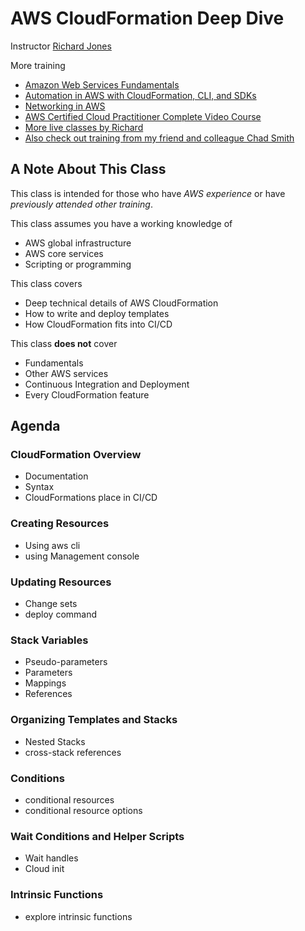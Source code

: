 # AWS CloudFormation Deep Dive
Instructor [Richard Jones](https://www.linkedin.com/in/richard-jones-aws/)

More training

- [Amazon Web Services Fundamentals](https://www.safaribooksonline.com/library/view/amazon-web-services/9780134702186/)
- [Automation in AWS with CloudFormation, CLI, and SDKs](https://www.safaribooksonline.com/library/view/automation-in-aws/9780134818313/)
- [Networking in AWS](https://www.safaribooksonline.com/library/view/networking-in-amazon/9780134850849/)
- [AWS Certified Cloud Practitioner Complete Video Course](https://www.safaribooksonline.com/library/view/aws-certified-cloud/9780135175507/)
- [More live classes by Richard](https://www.safaribooksonline.com/search/?query=author%3A%22Richard%20A.%20Jones%22&extended_publisher_data=true&highlight=true&is_academic_institution_account=false&source=user&include_assessments=false&include_case_studies=true&include_courses=true&include_orioles=true&include_playlists=true&formats=live%20online%20training&sort=relevance)
- [Also check out training from my friend and colleague Chad Smith](https://www.safaribooksonline.com/search/?query=author%3A%22Chad%20Smith%22&extended_publisher_data=true&highlight=true&is_academic_institution_account=false&source=user&include_assessments=false&include_case_studies=true&include_courses=true&include_orioles=true&include_playlists=true&sort=relevance)

## A Note About This Class
This class is intended for those who have _AWS experience_ or have _previously attended other training_.

This class assumes you have a working knowledge of
- AWS global infrastructure
- AWS core services
- Scripting or programming


This class covers

- Deep technical details of AWS CloudFormation
- How to write and deploy templates
- How CloudFormation fits into CI/CD

This class **does not** cover

- Fundamentals
- Other AWS services
- Continuous Integration and Deployment
- Every CloudFormation feature

## Agenda

### CloudFormation Overview

- Documentation
- Syntax
- CloudFormations place in CI/CD

### Creating Resources

- Using aws cli
- using Management console


### Updating Resources

- Change sets
- deploy command

### Stack Variables

- Pseudo-parameters
- Parameters
- Mappings
- References


### Organizing Templates and Stacks

- Nested Stacks
- cross-stack references


### Conditions

- conditional resources
- conditional resource options

### Wait Conditions and Helper Scripts

- Wait handles
- Cloud init

### Intrinsic Functions

- explore intrinsic functions
